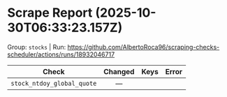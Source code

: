 # Scrape Report (2025-10-30T06:33:23.157Z)

Group: `stocks`  |  Run: https://github.com/AlbertoRoca96/scraping-checks-scheduler/actions/runs/18932046717

| Check | Changed | Keys | Error |
|---|:---:|:--|:--|
| `stock_ntdoy_global_quote` | — |  |  |
